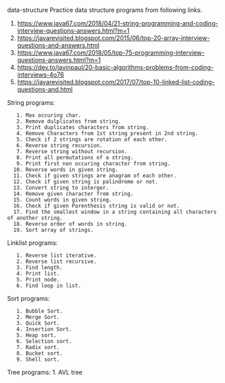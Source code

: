 data-structure
Practice data structure programs from following links.
1. https://www.java67.com/2018/04/21-string-programming-and-coding-interview-questions-answers.html?m=1
2. https://javarevisited.blogspot.com/2015/06/top-20-array-interview-questions-and-answers.html
3. https://www.java67.com/2018/05/top-75-programming-interview-questions-answers.html?m=1
4. https://dev.to/javinpaul/20-basic-algorithms-problems-from-coding-interviews-4o76
5. https://javarevisited.blogspot.com/2017/07/top-10-linked-list-coding-questions-and.html 

String programs:

       1. Max occuring char.
       2. Remove dulplicates from string.
       3. Print duplicates characters from string.
       4. Remove Characters from 1st string present in 2nd string.
       5. Check if 2 strings are rotation of each other.
       6. Reverse string recursion.
       7. Reverse string without recursion.
       8. Print all permutations of a string.
       9. Print first non occuring character from string.
      10. Reverse words in given string.
      11. Check if given strings are anagram of each other.
      12. Check if given string is palindrome or not.
      13. Convert string to interger.
      14. Remove given character from string.
      15. Count words in given string.
      16. Check if given Parenthesis string is valid or not.
      17. Find the smallest window in a string containing all characters of another string.
      18. Reverse order of words in string.
      19. Sort array of strings.


Linklist programs:

       1. Reverse list iterative.
       2. Reverse list recursive.
       3. Find length.
       4. Print list.
       5. Print node.
       6. Find loop in list.

Sort programs:

       1. Bubble Sort.
       2. Merge Sort.
       3. Quick Sort.
       4. Insertion Sort.
       5. Heap sort.
       6. Selection sort.
       7. Radix sort.
       8. Bucket sort.
       9. Shell sort.

Tree programs:
       1. AVL tree
